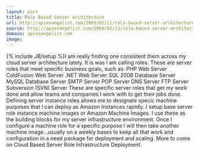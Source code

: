 ```yaml
---
layout: post
title: Role Based Server Architecture
url: http://apievangelist.com/2009/02/11/role-based-server-architecture/
source: http://apievangelist.com/2009/02/11/role-based-server-architecture/
domain: apievangelist.com
image: 
---
```

{% include JB/setup %}I am really finding one consistent them across my cloud server architecture lately. It is was I am calling roles. These are server roles that meet specific business goals, such as:  PHP Web Server ColdFusion Web Server .NET Web Server SQL 2008 Database Server MySQL Database Server SMTP Server POP Server DNS Server FTP Server Subversion (SVN) Server  These are specific server roles that get my work done and allow teams and companies I work with to get their jobs done. Defining server instance roles allows me to designate specic machine purposes that I can deploy as Amazon Instances rapidly. I setup base server role instance machine images or Amazon Machine Images. I use these as the building blocks for my server infrastructure environment. Once I configure a machine role for a specific purpose I will then take another machine image...usually on a weekly bases to keep all that work and configuration in a need package for deployment and scaling. More to come on Cloud Based Server Role Infrastructure Deployment. 